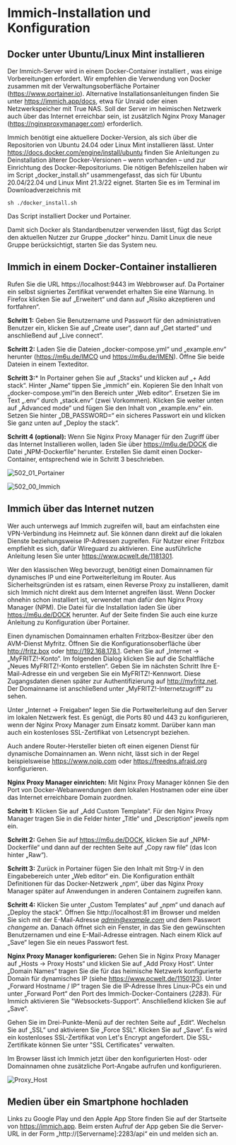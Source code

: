 # Immich-Installation und Konfiguration

## Docker unter Ubuntu/Linux Mint installieren
Der Immich-Server wird in einem Docker-Container installiert , was einige Vorbereitungen erfordert. Wir empfehlen die Verwendung von Docker zusammen mit der Verwaltungsoberfläche Portainer (https://www.portainer.io). Alternative Installationsanleitungen finden Sie unter https://immich.app/docs, etwa für Unraid oder einen Netzwerkspeicher mit True NAS. Soll der Server im heimischen Netzwerk auch über das Internet erreichbar sein, ist zusätzlich Nginx Proxy Manager (https://nginxproxymanager.com) erforderlich. 

Immich benötigt eine aktuellere Docker-Version, als sich über die Repositorien von Ubuntu 24.04 oder Linux Mint installieren lässt. Unter https://docs.docker.com/engine/install/ubuntu finden Sie Anleitungen zu Deinstallation älterer Docker-Versionen – wenn vorhanden – und zur Einrichtung des Docker-Repositoriums. Die nötigen Befehlszeilen haben wir im Script „docker_install.sh“ usammengefasst, das sich für Ubuntu 20.04/22.04 und Linux Mint 21.3/22 eignet. Starten Sie es im Terminal im Downloadverzeichnis mit
```
sh ./docker_install.sh
```
Das Script installiert Docker und Portainer.

Damit sich Docker als Standardbenutzer verwenden lässt, fügt das Script den aktuellen Nutzer zur Gruppe „docker“ hinzu. Damit Linux die neue Gruppe berücksichtigt, starten Sie das System neu.

## Immich in einem Docker-Container installieren
Rufen Sie die URL https://localhost:9443 im Webbrowser auf. Da Portainer ein selbst signiertes Zertifikat verwendet erhalten Sie eine Warnung. In Firefox klicken Sie auf „Erweitert“ und dann auf „Risiko akzeptieren und fortfahren“.

**Schritt 1:** Geben Sie Benutzername und Passwort für den administrativen Benutzer ein, klicken Sie auf „Create user“, dann auf „Get started“ und anschließend auf „Live connect“. 

**Schritt 2:** Laden Sie die Dateien „docker-compose.yml“ und „example.env“ herunter (https://m6u.de/IMCO und https://m6u.de/IMEN). Öffne Sie beide Dateien in einem Texteditor.

**Schritt 3:*** In Portainer gehen Sie auf „Stacks“ und klicken auf „+ Add stack“. Hinter „Name“ tippen Sie „immich“ ein. Kopieren Sie den Inhalt von „docker-compose.yml“in den Bereich unter „Web editor“. Ersetzen Sie im Text „.env“ durch „stack.env“ (zwei Vorkommen). Klicken Sie weiter unten auf „Advanced mode“ und fügen Sie den Inhalt von „example.env“ ein. Setzen Sie hinter „DB_PASSWORD=“ ein sicheres Passwort ein und klicken Sie ganz unten auf „Deploy the stack“.

**Schritt 4 (optional):** Wenn Sie Nginx Proxy Manager für den Zugriff über das Internet Installieren wollen, laden Sie über https://m6u.de/DOCK die Datei „NPM-Dockerfile“ herunter. Erstellen Sie damit einen Docker-Container, entsprechend wie in Schritt 3 beschrieben.

![502_01_Portainer](https://github.com/user-attachments/assets/d027c4e5-704a-454d-a6f5-8b1bf6e352eb)

![502_00_Immich](https://github.com/user-attachments/assets/880836a7-67b0-49b9-8068-db7508b49c8e)

## Immich über das Internet nutzen
Wer auch unterwegs auf Immich zugreifen will, baut am einfachsten eine VPN-Verbindung ins Heimnetz auf. Sie können dann direkt auf die lokalen Dienste beziehungsweise IP-Adressen zugreifen. Für Nutzer einer Fritzbox empfiehlt es sich, dafür Wireguard zu aktivieren. Eine ausführliche Anleitung lesen Sie unter https://www.pcwelt.de/1181301.

Wer den klassischen Weg bevorzugt, benötigt einen Domainnamen für dynamisches IP und eine Portweiterleitung im Router. Aus Sicherheitsgründen ist es ratsam, einen Reverse Proxy zu installieren, damit sich Immich nicht direkt aus dem Internet angreifen lässt. Wenn Docker ohnehin schon installiert ist, verwendet man dafür den Nginx Proxy Manager (NPM). Die Datei für die Installation laden Sie über https://m6u.de/DOCK herunter. Auf der Seite finden Sie auch eine kurze Anleitung zu Konfiguration über Portainer.

Einen dynamischen Domainnamen erhalten Fritzbox-Besitzer über den AVM-Dienst Myfritz. Öffnen Sie die Konfigurationsoberfläche über http://fritz.box oder http://192.168.178.1. Gehen Sie auf „Internet -> „MyFRITZ!-Konto“. Im folgenden Dialog klicken Sie auf die Schaltfläche „Neues MyFRITZ!-Konto erstellen“. Geben Sie im nächsten Schritt Ihre E-Mail-Adresse ein und vergeben Sie ein MyFRITZ!-Kennwort. Diese Zugangsdaten dienen später zur Authentifizierung auf http://myfritz.net. Der Domainname ist anschließend unter „MyFRITZ!-Internetzugriff“ zu sehen.

Unter „Internet -> Freigaben“ legen Sie die Portweiterleitung auf den Server im lokalen Netzwerk fest. Es genügt, die Ports 80 und 443 zu konfigurieren, wenn der Nginx Proxy Manager zum Einsatz kommt. Darüber kann man auch ein kostenloses SSL-Zertifikat von Letsencrypt beziehen.

Auch andere Router-Hersteller bieten oft einen eigenen Dienst für dynamische Domainnamen an. Wenn nicht, lässt sich in der Regel beispielsweise https://www.noip.com oder https://freedns.afraid.org konfigurieren.

**Nginx Proxy Manager einrichten:** 
Mit Nginx Proxy Manager können Sie den Port von Docker-Webanwendungen dem lokalen Hostnamen oder eine über das Internet erreichbare Domain zuordnen.

**Schritt 1:** Klicken Sie auf „Add Custom Template“. Für den Nginx Proxy Manager tragen Sie in die Felder hinter „Title“ und „Description“ jeweils npm ein.

**Schritt 2:** Gehen Sie auf https://m6u.de/DOCK, klicken Sie auf „NPM-Dockerfile“ und dann auf der rechten Seite auf „Copy raw file“ (das Icon hinter „Raw“).

**Schritt 3:** Zurück in Portainer fügen Sie den Inhalt mit Strg-V in den Eingabebereich unter „Web editor“ ein. Die Konfiguration enthält Definitionen für das Docker-Netzwerk „npm“, über das Nginx Proxy Manager später auf Anwendungen in anderen Containern zugreifen kann.

**Schritt 4:** Klicken Sie unter „Custom Templates“ auf „npm“ und danach auf „Deploy the stack“.
Öffnen Sie http://localhost:81 im Browser und melden Sie sich mit der E-Mail-Adresse *admin@example.com* und dem Passwort *changeme* an. Danach öffnet sich ein Fenster, in das Sie den gewünschten Benutzernamen und eine E-Mail-Adresse eintragen. Nach einem Klick auf „Save“ legen Sie ein neues Passwort fest.

**Nginx Proxy Manager konfigurieren:** 
Gehen Sie in Nginx Proxy Manager auf „Hosts -> Proxy Hosts“ und klicken Sie auf „Add Proxy Host“. Unter „Domain Names“ tragen Sie die für das heimische Netzwerk konfigurierte Domain für dynamisches IP (siehe https://www.pcwelt.de/1150123). Unter „Forward Hostname / IP“ tragen Sie die IP-Adresse Ihres Linux-PCs ein und unter „Forward Port“ den Port des Immich-Docker-Containers (*2283*). Für Immich aktivieren Sie "Websockets-Support". Anschließend klicken Sie auf „Save“.

Gehen Sie im Drei-Punkte-Menü auf der rechten Seite auf „Edit“. Wechelsn Sie auf „SSL“ und aktivieren Sie „Force SSL“. Klicken Sie auf „Save“. Es wird ein kostenloses SSL-Zertifikat von Let's Encrypt angefordert. Die SSL-Zertifikate können Sie unter "SSL Certificates" verwalten.

Im Browser lässt ich Immich jetzt über den konfigurierten Host- oder Domainnamen ohne zusätzliche Port-Angabe aufrufen und konfigurieren.

![Proxy_Host](https://github.com/user-attachments/assets/f596db0d-318d-4e68-a40c-87ef10c3bad4)
## Medien über ein Smartphone hochladen
Links zu Google Play und den Apple App Store finden Sie auf der Startseite von https://immich.app. Beim ersten Aufruf der App geben Sie die Server-URL in der Form „http://[Servername]:2283/api“ ein und melden sich an.




